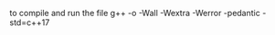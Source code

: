 to compile and run the file
g++ -o <the-name-of-executable-you-want> -Wall -Wextra -Werror -pedantic -std=c++17 <the-name-of-source-file-to-compile>

